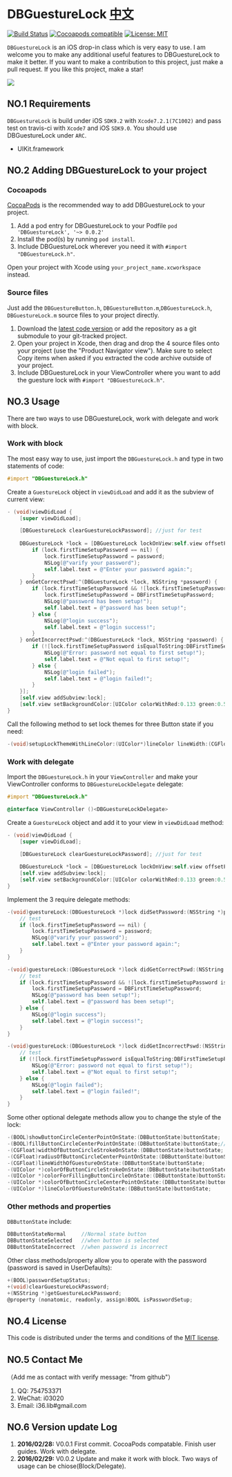 # DBGuestureLock [中文](https://github.com/i36lib/DBGuestureLock/blob/master/READMECN.md)
[![Build Status](https://travis-ci.org/i36lib/DBGuestureLock.svg)](https://travis-ci.org/i36lib/DBGuestureLock)  [![Cocoapods compatible](https://img.shields.io/badge/pod-v0.0.2-blue.svg?style=flat)](https://cocoapods.org/pods/DBGuestureLock)  [![License: MIT](https://img.shields.io/badge/license-MIT-blue.svg?style=flat)](http://opensource.org/licenses/MIT)

`DBGuestureLock` is an iOS drop-in class which is very easy to use. I am welcome you to make any additional useful features to DBGuestureLock to make it better. If you want to make a contribution to this project, just make a pull request. If you like this project, make a star!

[![](http://i36.me/images/devref/DBGuestureLock_TEST.png)](http://i36.me/images/devref/DBGuestureLock_TEST.png)

## NO.1 Requirements

`DBGuestureLock` is build under iOS `SDK9.2` with `Xcode7.2.1(7C1002)` and pass test on travis-ci with `Xcode7` and iOS `SDK9.0`. You should use DBGuestureLock under `ARC`.

* UIKit.framework

## NO.2 Adding DBGuestureLock to your project

### Cocoapods

[CocoaPods](http://cocoapods.org) is the recommended way to add DBGuestureLock to your project.

1. Add a pod entry for DBGuestureLock to your Podfile `pod 'DBGuestureLock', '~> 0.0.2'`
2. Install the pod(s) by running `pod install`.
3. Include DBGuestureLock wherever you need it with `#import "DBGuestureLock.h"`.

Open your project with Xcode using `your_project_name.xcworkspace` instead.

### Source files

Just add the `DBGuestureButton.h`, `DBGuestureButton.m`,`DBGuestureLock.h`, `DBGuestureLock.m` source files to your project directly.

1. Download the [latest code version](https://github.com/i36lib/DBGuestureLock/archive/master.zip) or add the repository as a git submodule to your git-tracked project.
2. Open your project in Xcode, then drag and drop the 4 source files onto your project (use the "Product Navigator view"). Make sure to select Copy items when asked if you extracted the code archive outside of your project.
3. Include DBGuestureLock in your ViewController where you want to add the guesture lock with `#import "DBGuestureLock.h"`.

## NO.3 Usage

There are two ways to use DBGuestureLock, work with delegate and work with block.

### Work with block

The most easy way to use, just import the `DBGuestureLock.h` and type in two statements of code:
```objective-c
#import "DBGuestureLock.h"
```

Create a `GuestureLock` object in `viewDidLoad` and add it as the subview of current view:
```objective-c
- (void)viewDidLoad {
    [super viewDidLoad];

    [DBGuestureLock clearGuestureLockPassword]; //just for test
    
	DBGuestureLock *lock = [DBGuestureLock lockOnView:self.view offsetFromBottom:60.f onPasswordSet:^(DBGuestureLock *lock, NSString *password) {
        if (lock.firstTimeSetupPassword == nil) {
            lock.firstTimeSetupPassword = password;
            NSLog(@"varify your password");
            self.label.text = @"Enter your password again:";
        }
    } onGetCorrectPswd:^(DBGuestureLock *lock, NSString *password) {
        if (lock.firstTimeSetupPassword && ![lock.firstTimeSetupPassword isEqualToString:DBFirstTimeSetupPassword]) {
            lock.firstTimeSetupPassword = DBFirstTimeSetupPassword;
            NSLog(@"password has been setup!");
            self.label.text = @"password has been setup!";
        } else {
            NSLog(@"login success");
            self.label.text = @"login success!";
        }
    } onGetIncorrectPswd:^(DBGuestureLock *lock, NSString *password) {
        if (![lock.firstTimeSetupPassword isEqualToString:DBFirstTimeSetupPassword]) {
            NSLog(@"Error: password not equal to first setup!");
            self.label.text = @"Not equal to first setup!";
        } else {
            NSLog(@"login failed");
            self.label.text = @"login failed!";
        }
    }];
    [self.view addSubview:lock];
    [self.view setBackgroundColor:[UIColor colorWithRed:0.133 green:0.596 blue:0.933 alpha:1.00]];
}
```

Call the following method to set lock themes for three Button state if you need:
```objective-c
-(void)setupLockThemeWithLineColor:(UIColor*)lineColor lineWidth:(CGFloat)lineWidth  strokeColor:(UIColor*)strokeColor strokeWidth:(CGFloat)strokeWidth circleRadius:(CGFloat)circleRadius fillColor:(UIColor*)fillColor showCenterPoint:(BOOL)showCenterPoint centerPointColor:(UIColor*)centerPointColor centerPointRadius:(CGFloat)centerPointRadius fillCenterPoint:(BOOL)fillCenterPoint onState:(DBButtonState)buttonState;
```

### Work with delegate

Import the `DBGuestureLock.h` in your `ViewController` and make your ViewController conforms to `DBGuestureLockDelegate` delegate:
```objective-c
#import "DBGuestureLock.h"

@interface ViewController ()<DBGuestureLockDelegate>
```

Create a `GuestureLock` object and add it to your view in `viewDidLoad` method:
```objective-c
- (void)viewDidLoad {
    [super viewDidLoad];

    [DBGuestureLock clearGuestureLockPassword]; //just for test
    
    DBGuestureLock *lock = [DBGuestureLock lockOnView:self.view offsetFromBottom:60.f delegate:self];
    [self.view addSubview:lock];
    [self.view setBackgroundColor:[UIColor colorWithRed:0.133 green:0.596 blue:0.933 alpha:1.00]];
}
```

Implement the 3 require delegate methods:
```objective-c
-(void)guestureLock:(DBGuestureLock *)lock didSetPassword:(NSString *)password {
    // test
    if (lock.firstTimeSetupPassword == nil) {
        lock.firstTimeSetupPassword = password;
        NSLog(@"varify your password");
        self.label.text = @"Enter your password again:";
    }
}

-(void)guestureLock:(DBGuestureLock *)lock didGetCorrectPswd:(NSString *)password {
    // test
    if (lock.firstTimeSetupPassword && ![lock.firstTimeSetupPassword isEqualToString:DBFirstTimeSetupPassword]) {
        lock.firstTimeSetupPassword = DBFirstTimeSetupPassword;
        NSLog(@"password has been setup!");
        self.label.text = @"password has been setup!";
    } else {
        NSLog(@"login success");
        self.label.text = @"login success!";
    }
}

-(void)guestureLock:(DBGuestureLock *)lock didGetIncorrectPswd:(NSString *)password {
    // test
    if (![lock.firstTimeSetupPassword isEqualToString:DBFirstTimeSetupPassword]) {
        NSLog(@"Error: password not equal to first setup!");
        self.label.text = @"Not equal to first setup!";
    } else {
        NSLog(@"login failed");
        self.label.text = @"login failed!";
    }
}
```

Some other optional delegate methods allow you to change the style of the lock:
```objective-c
-(BOOL)showButtonCircleCenterPointOnState:(DBButtonState)buttonState;
-(BOOL)fillButtonCircleCenterPointOnState:(DBButtonState)buttonState;//NO for stroke, YES for fill
-(CGFloat)widthOfButtonCircleStrokeOnState:(DBButtonState)buttonState;
-(CGFloat)radiusOfButtonCircleCenterPointOnState:(DBButtonState)buttonState;
-(CGFloat)lineWidthOfGuestureOnState:(DBButtonState)buttonState;
-(UIColor *)colorOfButtonCircleStrokeOnState:(DBButtonState)buttonState;
-(UIColor *)colorForFillingButtonCircleOnState:(DBButtonState)buttonState;
-(UIColor *)colorOfButtonCircleCenterPointOnState:(DBButtonState)buttonState;
-(UIColor *)lineColorOfGuestureOnState:(DBButtonState)buttonState;
```

### Other methods and properties

`DBButtonState` include:
```objective-c
DBButtonStateNormal     //Normal state button
DBButtonStateSelected   //when button is selected
DBButtonStateIncorrect  //when password is incorrect
```

Other class methods/property allow you to operate with the password (password is saved in UserDefaults):
```objective-c
+(BOOL)passwordSetupStatus;
+(void)clearGuestureLockPassword;
+(NSString *)getGuestureLockPassword;
@property (nonatomic, readonly, assign)BOOL isPasswordSetup;
```

## NO.4 License

This code is distributed under the terms and conditions of the [MIT license](LICENSE).

## NO.5 Contact Me

（Add me as contact with verify message: "from github"）

1. QQ: 754753371
1. WeChat: i03020
1. Email: i36.lib#gmail.com

## NO.6 Version update Log

1. **2016/02/28:** V0.0.1	First commit. CocoaPods compatable. Finish user guides. Work with delegate.
1. **2016/02/29:** V0.0.2	Update and make it work with block. Two ways of usage can be chiose(Block/Delegate).